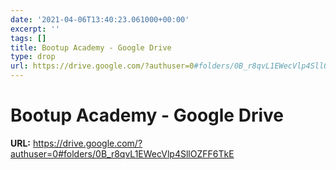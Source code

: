 ```yaml
---
date: '2021-04-06T13:40:23.061000+00:00'
excerpt: ''
tags: []
title: Bootup Academy - Google Drive
type: drop
url: https://drive.google.com/?authuser=0#folders/0B_r8qvL1EWecVlp4SllOZFF6TkE
---
```


# Bootup Academy - Google Drive

**URL:** https://drive.google.com/?authuser=0#folders/0B_r8qvL1EWecVlp4SllOZFF6TkE
